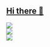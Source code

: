 ## [Hi there 👋](https://dayoon07.github.io/react-popol)

<!--
**Dayoon07/Dayoon07** is a ✨ _special_ ✨ repository because its `README.md` (this file) appears on your GitHub profile.

Here are some ideas to get you started:

- 🔭 I’m currently working on ...
- 🌱 I’m currently learning ...
- 👯 I’m looking to collaborate on ...
- 🤔 I’m looking for help with ...
- 💬 Ask me about ...
- 📫 How to reach me: ...
- 😄 Pronouns: ...
- ⚡ Fun fact: ...
-->
![](https://github-readme-stats.vercel.app/api?username=dayoon07&show_icons=true&theme=ambient_gradient) <br /> 
![](https://github-readme-stats.vercel.app/api/top-langs/?username=dayoon07&layout=compact&theme=ambient_gradient) <br />
![](https://github-readme-streak-stats.herokuapp.com/?user=dayoon07&theme=ambient_gradient) 


